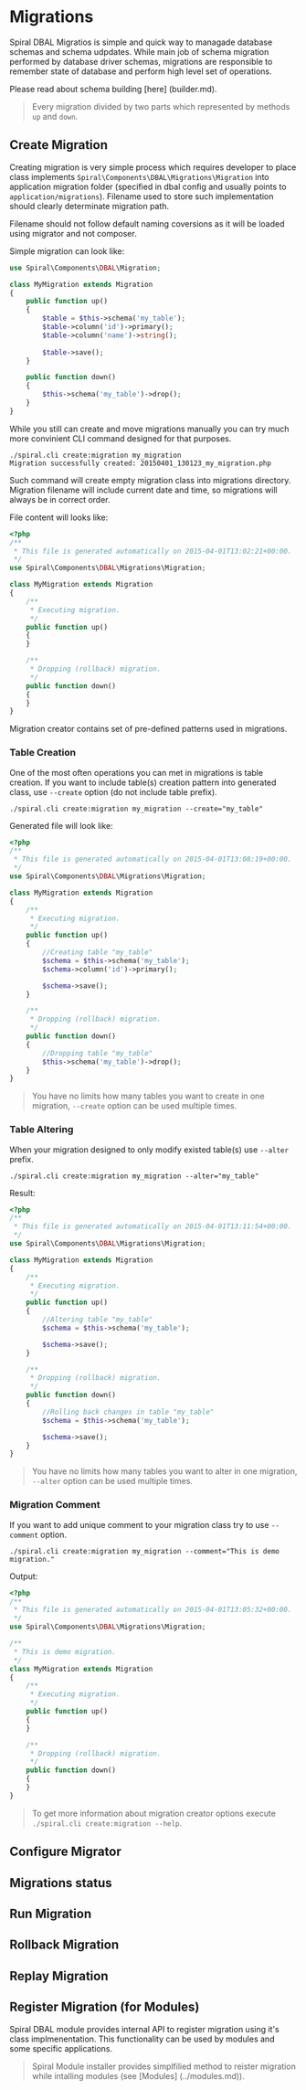 # Migrations
Spiral DBAL Migratios is simple and quick way to managade database schemas and schema udpdates. While main job of schema migration performed by database driver schemas, migrations are responsible to remember state of database and perform high level set of operations.

Please read about schema building [here] (builder.md).

> Every migration divided by two parts which represented by methods `up` and `down`.

## Create Migration
Creating migration is very simple process which requires developer to place class implements `Spiral\Components\DBAL\Migrations\Migration` into application migration folder (specified in dbal config and usually points to `application/migrations`). Filename used to store such implementation should clearly determinate migration path.

Filename should not follow default naming coversions as it will be loaded using migrator and not composer.

Simple migration can look like:

```php
use Spiral\Components\DBAL\Migration;

class MyMigration extends Migration 
{
	public function up()
	{
		$table = $this->schema('my_table');
		$table->column('id')->primary();
		$table->column('name')->string();
		
		$table->save();
	}

	public function down()
	{
		$this->schema('my_table')->drop();
	}
}

```

While you still can create and move migrations manually you can try much more convinient CLI command designed for that purposes.

```
./spiral.cli create:migration my_migration
Migration successfully created: 20150401_130123_my_migration.php
```

Such command will create empty migration class into migrations directory. Migration filename will include current date and time, so migrations will always be in correct order.

File content will looks like:

```php
<?php
/**
 * This file is generated automatically on 2015-04-01T13:02:21+00:00.
 */
use Spiral\Components\DBAL\Migrations\Migration;

class MyMigration extends Migration
{
    /**
     * Executing migration.
     */
    public function up()
    {
    }

    /**
     * Dropping (rollback) migration.
     */
    public function down()
    {
    }
}
```

Migration creator contains set of pre-defined patterns used in migrations.

### Table Creation
One of the most often operations you can met in migrations is table creation. If you want to include table(s) creation pattern into generated class, use `--create` option (do not include table prefix).

`./spiral.cli create:migration my_migration --create="my_table"`

Generated file will look like:

```php
<?php
/**
 * This file is generated automatically on 2015-04-01T13:08:19+00:00.
 */
use Spiral\Components\DBAL\Migrations\Migration;

class MyMigration extends Migration
{
    /**
     * Executing migration.
     */
    public function up()
    {
        //Creating table "my_table"
        $schema = $this->schema('my_table');
        $schema->column('id')->primary();

        $schema->save();
    }

    /**
     * Dropping (rollback) migration.
     */
    public function down()
    {
        //Dropping table "my_table"
        $this->schema('my_table')->drop();
    }
}
```

> You have no limits how many tables you want to create in one migration, `--create` option can be used multiple times.

### Table Altering
When your migration designed to only modify existed table(s) use `--alter` prefix.

`./spiral.cli create:migration my_migration --alter="my_table"`

Result:

```php
<?php
/**
 * This file is generated automatically on 2015-04-01T13:11:54+00:00.
 */
use Spiral\Components\DBAL\Migrations\Migration;

class MyMigration extends Migration
{
    /**
     * Executing migration.
     */
    public function up()
    {
        //Altering table "my_table"
        $schema = $this->schema('my_table');

        $schema->save();
    }

    /**
     * Dropping (rollback) migration.
     */
    public function down()
    {
        //Rolling back changes in table "my_table"
        $schema = $this->schema('my_table');

        $schema->save();
    }
}
```

> You have no limits how many tables you want to alter in one migration, `--alter` option can be used multiple times.

### Migration Comment
If you want to add unique comment to your migration class try to use `--comment` option.

`./spiral.cli create:migration my_migration --comment="This is demo migration."`

Output:

```php
<?php
/**
 * This file is generated automatically on 2015-04-01T13:05:32+00:00.
 */
use Spiral\Components\DBAL\Migrations\Migration;

/**
 * This is demo migration.
 */
class MyMigration extends Migration
{
    /**
     * Executing migration.
     */
    public function up()
    {
    }

    /**
     * Dropping (rollback) migration.
     */
    public function down()
    {
    }
}
```

> To get more information about migration creator options execute `./spiral.cli create:migration --help`.

## Configure Migrator

## Migrations status

## Run Migration

## Rollback Migration

## Replay Migration

## Register Migration (for Modules)
Spiral DBAL module provides internal API to register migration using it's class implmenentation. This functionality can be used by modules and some specific applications.



> Spiral Module installer provides simplfilied method to reister migration while intalling modules (see [Modules] (../modules.md)).